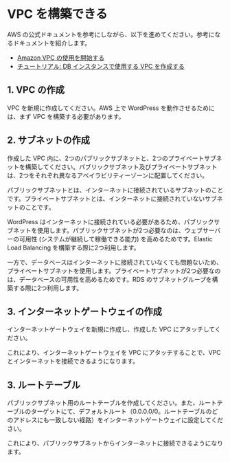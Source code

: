 # VPC を構築できる

AWS の公式ドキュメントを参考にしながら、以下を進めてください。参考になるドキュメントを紹介します。

- [Amazon VPC の使用を開始する](https://docs.aws.amazon.com/ja_jp/vpc/latest/userguide/vpc-getting-started.html)
- [チュートリアル: DB インスタンスで使用する VPC を作成する](https://docs.aws.amazon.com/ja_jp/AmazonRDS/latest/UserGuide/CHAP_Tutorials.WebServerDB.CreateVPC.html)

## 1. VPC の作成

VPC を新規に作成してください。AWS 上で WordPress を動作させるためには、まず VPC を構築する必要があります。

## 2. サブネットの作成

作成した VPC 内に、2つのパブリックサブネットと、2つのプライベートサブネットを構築してください。パブリックサブネット及びプライベートサブネットは、2つをそれぞれ異なるアベイラビリティーゾーンに配置してください。

パブリックサブネットとは、インターネットに接続されているサブネットのことです。プライベートサブネットとは、インターネットに接続されていないサブネットのことです。

WordPress はインターネットに接続されている必要があるため、パブリックサブネットを使用します。パブリックサブネットが2つ必要なのは、ウェブサーバーの可用性 (システムが継続して稼働できる能力) を高めるためです。Elastic Load Balancing を構築する際に2つ利用します。

一方で、データベースはインターネットに接続されていなくても問題ないため、プライベートサブネットを使用します。プライベートサブネットが2つ必要なのは、データベースの可用性を高めるためです。RDS のサブネットグループを構築する際に2つ利用します。

## 3. インターネットゲートウェイの作成

インターネットゲートウェイを新規に作成し、作成した VPC にアタッチしてください。

これにより、インターネットゲートウェイを VPC にアタッチすることで、VPC とインターネットを接続できるようになります。

## 3. ルートテーブル

パブリックサブネット用のルートテーブルを作成してください。また、ルートテーブルのターゲットにて、デフォルトルート（0.0.0.0/0。ルートテーブルのどのアドレスにも一致しない経路）をインターネットゲートウェイに設定してください。

これにより、パブリックサブネットからインターネットに接続できるようになります。
